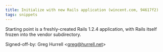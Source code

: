 ```yaml
---
title: Initialize with new Rails application (wincent.com, 94617f2)
tags: snippets
---
```


Starting point is a freshly-created Rails 1.2.4 application, with Rails itself frozen into the vendor subdirectory.

Signed-off-by: Greg Hurrell &lt;greg@hurrell.net&gt;
